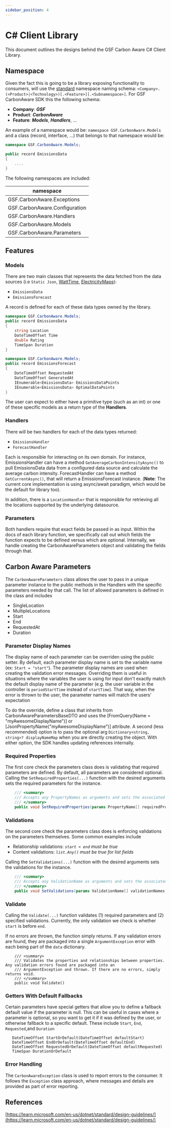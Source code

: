 ```yaml
---
sidebar_position: 4
---
```


# C# Client Library

This document outlines the designs behind the GSF Carbon Aware C# Client
Library.

## Namespace

Given the fact this is going to be a library exposing functionality to
consumers, will use the
[standard](https://learn.microsoft.com/en-us/dotnet/standard/design-guidelines/names-of-namespaces)
namespace naming schema:
`<Company>.(<Product>|<Technology>)[.<Feature>][.<Subnamespace>]`. For GSF
CarbonAware SDK this the following schema:

- **Company**: **_GSF_**
- **Product**: **_CarbonAware_**
- **Feature**: **_Models_**, **_Handlers_**, ...

An example of a namespace would be: `namespace GSF.CarbonAware.Models` and a
class (record, interface, ...) that belongs to that namespace would be:

```c#
namespace GSF.CarbonAware.Models;

public record EmissionsData
{
    ....
}
```

The following namespaces are included:

| namespace                     |
| ----------------------------- |
| GSF.CarbonAware.Exceptions    |
| GSF.CarbonAware.Configuration |
| GSF.CarbonAware.Handlers      |
| GSF.CarbonAware.Models        |
| GSF.CarbonAware.Parameters    |

## Features

### Models

There are two main classes that represents the data fetched from the data
sources (i.e `Static Json`, [WattTime](https://www.watttime.org),
[ElectricityMaps](https://www.electricitymaps.com)):

- `EmissionsData`
- `EmissionsForecast`

A record is defined for each of these data types owned by the library.

```c#
namespace GSF.CarbonAware.Models;
public record EmissionsData
{
    string Location
    DateTimeOffset Time
    double Rating
    TimeSpan Duration
}
```

```c#
namespace GSF.CarbonAware.Models;
public record EmissionsForecast
{
    DateTimeOffset RequestedAt
    DateTimeOffset GeneratedAt
    IEnumerable<EmissionsData> EmissionsDataPoints
    IEnumerable<EmissionsData> OptimalDataPoints
}
```

The user can expect to either have a primitive type (such as an int) or one of
these specific models as a return type of the **Handlers**.

### Handlers

There will be two handlers for each of the data types returned:

- `EmissionsHandler`
- `ForecastHandler`

Each is responsible for interacting on its own domain. For instance,
EmissionsHandler can have a method `GetAverageCarbonIntensityAsync()` to pull
EmissionsData data from a configured data source and calculate the average
carbon intensity. ForecastHandler can have a method `GetCurrentAsync()`, that
will return a EmissionsForecast instance. (**Note**: The current core
implementation is using async/await paradigm, which would be the default for
library too).

In addition, there is a `LocationHandler` that is responsible for retrieving all
the locations supported by the underlying datasource.

### Parameters

Both handlers require that exact fields be passed in as input. Within the docs
of each library function, we specifically call out which fields the function
expects to be defined versus which are optional. Internally, we handle creating
the CarbonAwareParameters object and validating the fields through that.

## Carbon Aware Parameters

The `CarbonAwareParameters` class allows the user to pass in a unique parameter
instance to the public methods in the Handlers with the specific parameters
needed by that call. The list of allowed parameters is defined in the class and
includes

- SingleLocation
- MultipleLocations
- Start
- End
- RequestedAt
- Duration

### Parameter Display Names

The display name of each parameter can be overriden using the public setter. By
default, each parameter display name is set to the variable name (ex:
`Start = "start"`). The parameter display names are used when creating the
validation error messages. Overriding them is useful in situations where the
variables the user is using for input don't exactly match the default display
name of the parameter (e.g. the user variable in the controller is
`periodStartTime` instead of `startTime`). That way, when the error is thrown to
the user, the parameter names will match the users' expectation

To do the override, define a class that inherits from
CarbonAwareParametersBaseDTO and uses the [FromQuery(Name =
"myAwesomeDisplayName")] or [JsonPropertyName("myAwesomeDisplayName")]
attribute. A second (less recommended) option is to pass the optional arg
`Dictionary<string, string>? displayNameMap` when you are directly creating the
object. With either option, the SDK handles updating references internally.

### Required Properties

The first core check the parameters class does is validating that required
parameters are defined. By default, all parameters are considered optional.
Calling the `SetRequiredProperties(...)` function with the desired arguments
sets the required parameters for the instance.

```csharp
    /// <summary>
    /// Accepts any PropertyNames as arguments and sets the associated property as required for validation.
    /// </summary>
    public void SetRequiredProperties(params PropertyName[] requiredProperties)
```

### Validations

The second core check the parameters class does is enforcing validations on the
parameters themselves. Some common examples include

- Relationship validations: _`start < end` must be true_
- Content validations: _`list.Any()` must be true for list fields_

Calling the `SetValidations(...)` function with the desired arguments sets the
validations for the instance.

```csharp
    /// <summary>
    /// Accepts any ValidationName as arguments and sets the associated validation to check.
    /// </summary>
    public void SetValidations(params ValidationName[] validationNames)
```

### Validate

Calling the `Validate(...)` function validates (1) required parameters and (2)
specified validations. Currently, the only validation we check is whether
`start` is before `end`.

If no errors are thrown, the function simply returns. If any validation errors
are found, they are packaged into a single `ArgumentException` error with each
being part of the `data` dictionary.

```
    /// <summary>
    /// Validates the properties and relationships between properties. Any validation errors found are packaged into an
    /// ArgumentException and thrown. If there are no errors, simply returns void.
    /// </summary>
    public void Validate()
```

### Getters With Default Fallbacks

Certain parameters have special getters that allow you to define a fallback
default value if the parameter is null. This can be useful in cases where a
parameter is optional, so you want to get it if it was defined by the user, or
otherwise fallback to a specific default. These include `Start`, `End`,
`Requested`,and `Duration`

```
   DateTimeOffset StartOrDefault(DateTimeOffset defaultStart)
   DateTimeOffset EndOrDefault(DateTimeOffset defaultEnd)
   DateTimeOffset RequestedOrDefault(DateTimeOffset defaultRequested)
   TimeSpan DurationOrDefault

```

### Error Handling

The `CarbonAwareException` class is used to report errors to the consumer. It
follows the `Exception` class approach, where messages and details are provided
as part of error reporting.

## References

[https://learn.microsoft.com/en-us/dotnet/standard/design-guidelines/](https://learn.microsoft.com/en-us/dotnet/standard/design-guidelines/)
